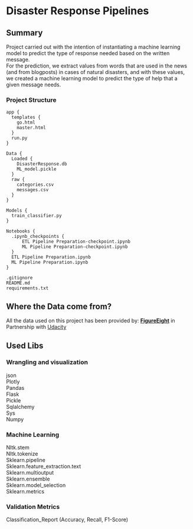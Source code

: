 # Disaster Response Pipelines

## Summary 

Project carried out with the intention of instantiating a machine learning model to predict the type of response needed based on the written message.<br>
For the prediction, we extract values from words that are used in the news (and from blogposts) in cases of natural disasters, and with these values, we created a machine learning model to predict the type of help that a given message needs.

### Project Structure
~~~
app {
  templates {
    go.html
    master.html
  }
  run.py
}

Data {
  Loaded {
    DisasterResponse.db
    ML_model.pickle
  }
  raw {
    categories.csv
    messages.csv
  }
}

Models {
  train_classifier.py
}

Notebooks {
  .ipynb_checkpoints {
      ETL Pipeline Preparation-checkpoint.ipynb
      ML Pipeline Preparation-checkpoint.ipynb
  }
  ETL Pipeline Preparation.ipynb
  ML Pipeline Preparation.ipynb
}

.gitignore
README.md
requirements.txt
~~~

## Where the Data come from?
All the data used on this project has been provided by: [**FigureEight**](https://appen.com/) in Partnership with [Udacity](https://www.udacity.com/)

## Used Libs

### Wrangling and visualization
json <br>
Plotly <br>
Pandas <br>
Flask <br>
Pickle <br>
Sqlalchemy <br>
Sys <br>
Numpy <br>

### Machine Learning
Nltk.stem <br>
Nltk.tokenize <br>
Sklearn.pipeline <br>
Sklearn.feature_extraction.text <br>
Sklearn.multioutput <br>
Sklearn.ensemble <br>
Sklearn.model_selection <br>
Sklearn.metrics <br>

### Validation Metrics
Classification_Report (Accuracy, Recall, F1-Score)

